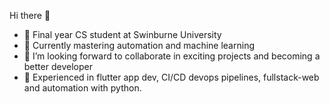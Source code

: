 Hi there 👋

- 🔭 Final year CS student at Swinburne University 
- 🌱 Currently mastering automation and machine learning
- 👯 I’m looking forward to collaborate in exciting projects and becoming a better developer
- 🤔 Experienced in flutter app dev, CI/CD devops pipelines, fullstack-web and automation with python.
<!--
**thejanmv/thejanmv** is a ✨ _special_ ✨ repository because its `README.md` (this file) appears on your GitHub profile.

Here are some ideas to get you started:

- 🔭 I’m currently working on ...
- 🌱 I’m currently learning ...
- 👯 I’m looking to collabora on ...
- 🤔 I’m looking for help with ...
- 💬 Ask me about ...
- 📫 How to reach me: ...
- 😄 Pronouns: ...
- ⚡ Fun fact: ...
-->
